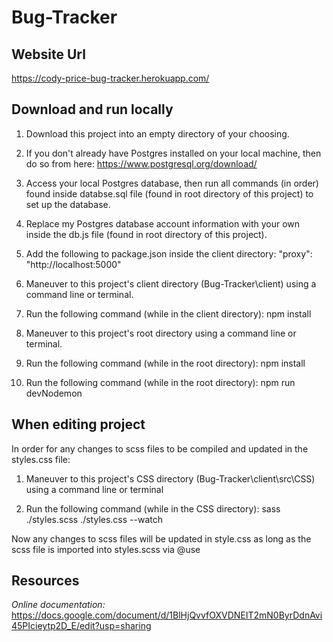 # Bug-Tracker

## Website Url

https://cody-price-bug-tracker.herokuapp.com/

## Download and run locally

1. Download this project into an empty directory of your choosing.

2. If you don't already have Postgres installed on your local machine, then do so from here: https://www.postgresql.org/download/

3. Access your local Postgres database, then run all commands (in order) found inside databse.sql file (found in root directory of this project) to set up the database.

4. Replace my Postgres database account information with your own inside the db.js file (found in root directory of this project).

5. Add the following to package.json inside the client directory: "proxy": "http://localhost:5000"

6. Maneuver to this project's client directory (Bug-Tracker\client) using a command line or terminal.

7. Run the following command (while in the client directory): npm install

8. Maneuver to this project's root directory using a command line or terminal.

9. Run the following command (while in the root directory): npm install

10. Run the following command (while in the root directory): npm run devNodemon

## When editing project

In order for any changes to scss files to be compiled and updated in the styles.css file:

1. Maneuver to this project's CSS directory (Bug-Tracker\client\src\CSS) using a command line or terminal

2. Run the following command (while in the CSS directory): sass ./styles.scss ./styles.css --watch

Now any changes to scss files will be updated in style.css as long as the scss file is imported into styles.scss via @use

## Resources

*Online documentation:*  https://docs.google.com/document/d/1BlHjQvvfOXVDNEIT2mN0ByrDdnAvi45PIcieytp2D_E/edit?usp=sharing